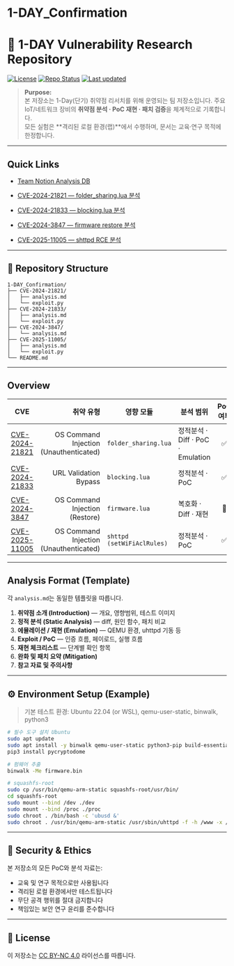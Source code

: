 # 1-DAY_Confirmation

# 🧩 1-DAY Vulnerability Research Repository

[![License](https://img.shields.io/badge/License-CC%20BY--NC%204.0-blue.svg)](https://creativecommons.org/licenses/by-nc/4.0/)
[![Repo Status](https://img.shields.io/badge/Status-Research-critical.svg)]()
[![Last updated](https://img.shields.io/badge/Last%20update-2025--10--12-lightgrey.svg)]()

> **Purpose:**  
> 본 저장소는 1-Day(단기) 취약점 리서치를 위해 운영되는 팀 저장소입니다. 주요 IoT/네트워크 장비의 **취약점 분석 · PoC 재현 · 패치 검증**을 체계적으로 기록합니다.  
> 모든 실험은 **격리된 로컬 환경(랩)**에서 수행하며, 문서는 교육·연구 목적에 한정합니다.

---

## Quick Links

- [Team Notion Analysis DB](https://neighberhood-h.notion.site/2769e85bb8a9806aba9ffddf57bf34ed?v=2769e85bb8a980788c2f000cd39b859c#2769e85bb8a9805caface9da717905ab)   

- [CVE-2024-21821 — folder_sharing.lua 분석](./CVE-2024-21821/analysis.md)  
- [CVE-2024-21833 — blocking.lua 분석](./CVE-2024-21833/analysis.md)  
- [CVE-2024-3847 — firmware restore 분석](./CVE-2024-3847/analysis.md)
- [CVE-2025-11005 — shttpd RCE 분석](./CVE-2025-11005/analysis.md)

---

## 📁 Repository Structure
```
1-DAY_Confirmation/   
├── CVE-2024-21821/   
│   ├── analysis.md   
│   └── exploit.py   
├── CVE-2024-21833/   
│   ├── analysis.md   
│   └── exploit.py   
├── CVE-2024-3847/   
│   └── analysis.md
├── CVE-2025-11005/
│   ├── analysis.md
│   └── exploit.py
└── README.md   
 ```  
---

## Overview

| CVE | 취약 유형 | 영향 모듈 | 분석 범위 | PoC 여부 | 상태 |
|-----|------------:|------------|------------|:--------:|:----:|
| [CVE-2024-21821](./CVE-2024-21821/analysis.md) | OS Command Injection (Unauthenticated) | `folder_sharing.lua` | 정적분석 · Diff · PoC · Emulation | ✅ | 완료 |
| [CVE-2024-21833](./CVE-2024-21833/analysis.md) | URL Validation Bypass | `blocking.lua` | 정적분석 · PoC | ✅ | 완료 |
| [CVE-2024-3847](./CVE-2024-3847/analysis.md) | OS Command Injection (Restore) | `firmware.lua` | 복호화 · Diff · 재현 | 🚧 | 진행중 |
| [CVE-2025-11005](./CVE-2025-11005/analysis.md) | OS Command Injection (Unauthenticated) | `shttpd (setWiFiAclRules)` | 정적분석 · PoC | ✅ | 완료 |

---

## Analysis Format (Template)

각 `analysis.md`는 동일한 템플릿을 따릅니다.

1. **취약점 소개 (Introduction)** — 개요, 영향범위, 테스트 이미지  
2. **정적 분석 (Static Analysis)** — diff, 원인 함수, 패치 비교  
3. **에뮬레이션 / 재현 (Emulation)** — QEMU 환경, uhttpd 기동 등  
4. **Exploit / PoC** — 인증 흐름, 페이로드, 실행 흐름  
5. **재현 체크리스트** — 단계별 확인 항목  
6. **완화 및 패치 요약 (Mitigation)**  
7. **참고 자료 및 주의사항**

---

## ⚙️ Environment Setup (Example)

> 기본 테스트 환경: Ubuntu 22.04 (or WSL), qemu-user-static, binwalk, python3

```bash
# 필수 도구 설치 Ubuntu
sudo apt update
sudo apt install -y binwalk qemu-user-static python3-pip build-essential
pip3 install pycryptodome

# 펌웨어 추출
binwalk -Me firmware.bin

# squashfs-root 
sudo cp /usr/bin/qemu-arm-static squashfs-root/usr/bin/
cd squashfs-root
sudo mount --bind /dev ./dev
sudo mount --bind /proc ./proc
sudo chroot . /bin/bash -c 'ubusd &'
sudo chroot . /usr/bin/qemu-arm-static /usr/sbin/uhttpd -f -h /www -x /cgi-bin -p 0.0.0.0:8080
```

---

## 🔐 Security & Ethics

본 저장소의 모든 PoC와 분석 자료는:
- 교육 및 연구 목적으로만 사용됩니다
- 격리된 로컬 환경에서만 테스트됩니다
- 무단 공격 행위를 절대 금지합니다
- 책임있는 보안 연구 윤리를 준수합니다

---

## 📝 License

이 저장소는 [CC BY-NC 4.0](https://creativecommons.org/licenses/by-nc/4.0/) 라이선스를 따릅니다.

